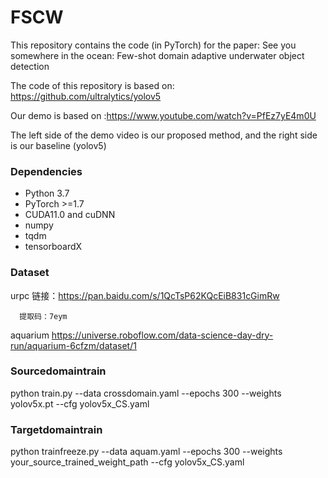 # FSCW

This repository contains the code (in PyTorch) for the paper:
See you somewhere in the ocean: Few-shot domain adaptive underwater object detection

The code of this repository is based on: https://github.com/ultralytics/yolov5

Our demo is based on :https://www.youtube.com/watch?v=PfEz7yE4m0U

The left side of the demo video is our proposed method, and the right side is our baseline (yolov5)

### Dependencies

- Python 3.7
- PyTorch >=1.7
- CUDA11.0 and cuDNN
- numpy
- tqdm
- tensorboardX

### Dataset

urpc  链接：https://pan.baidu.com/s/1QcTsP62KQcEiB831cGimRw 

      提取码：7eym
      
aquarium https://universe.roboflow.com/data-science-day-dry-run/aquarium-6cfzm/dataset/1

### Sourcedomaintrain 
python train.py --data crossdomain.yaml --epochs 300 --weights yolov5x.pt --cfg yolov5x_CS.yaml

### Targetdomaintrain 
python trainfreeze.py --data aquam.yaml --epochs 300 --weights your_source_trained_weight_path --cfg yolov5x_CS.yaml
